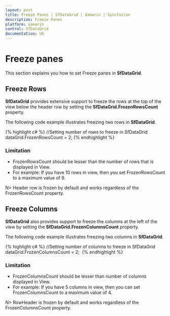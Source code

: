```yaml
---
layout: post
title: Freeze Panes | SfDataGrid | Xamarin | Syncfusion
description: Freeze Panes
platform: xamarin
control: SfDataGrid
documentation: UG
---
```


# Freeze panes

This section explains you how to set Freeze panes in **SfDataGrid**. 

## Freeze Rows

**SfDataGrid** provides extensive support to freeze the rows at the top of the view below the header row by setting the **SfDataGrid.FrozenRowsCount** property. 

The following code example illustrates freezing two rows in **SfDataGrid**.

{% highlight c# %}
//Setting number of rows to freeze in SfDataGrid
dataGrid.FrozenRowsCount = 2; 
{% endhighlight %}

### Limitation

* FrozenRowsCount should be lesser than the number of rows that is displayed in View.
* For example: 
If you have 10 rows in view, then you set FrozenRowsCount to a maximum value of 9.

N> Header row is frozen by default and works regardless of the FrozenRowsCount property.

## Freeze Columns

**SfDataGrid** also provides support to freeze the columns at the left of the view by setting the **SfDataGrid.FrozenColumnsCount** property. 

The following code example illustrates freezing two columns in **SfDataGrid**.

{% highlight c# %}
//Setting number of columns to freeze in SfDataGrid
dataGrid.FrozenColumnsCount = 2;  
{% endhighlight %}

### Limitation

* FrozenColumnsCount should be lesser than number of columns displayed in View.
* For example: 
If you have 5 columns in view, then you can set FrozenColumnsCount to a maximum value of 4.

N> RowHeader is frozen by default and works regardless of the FrozenColumnsCount property.
